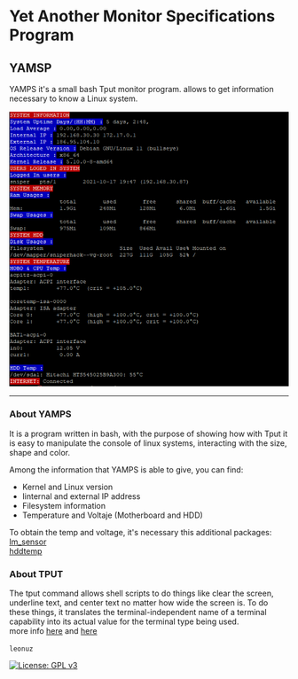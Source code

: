 # Yet Another Monitor Specifications Program 
## YAMSP
 
YAMPS it's a small bash Tput monitor program.
allows to get information necessary to know a Linux system. 

![](/output.png?raw=true "Output from yamsp Monitor")

---

### About YAMPS
It is a program written in bash, with the purpose of showing how with Tput it is easy to 
manipulate the console of linux systems, interacting with the size, shape and color.

Among the information that YAMPS is able to give, you can find: 
- Kernel and Linux version
- Iinternal and external IP address
- Filesystem information
- Temperature and Voltaje (Motherboard and HDD)

To obtain the temp and voltage, it's necessary this additional packages:  
[lm_sensor](https://github.com/lm-sensors/lm-sensors)  
[hddtemp](https://github.com/guzu/hddtemp)

### About TPUT
The tput command allows shell scripts to do things like clear the screen, underline text, 
and center text no matter how wide the screen is. To do these things, it translates the 
terminal-independent name of a terminal capability into its actual value for the terminal 
type being used.  
more info [here](https://linuxcommand.org/lc3_adv_tput.php) and [here](https://www.gnu.org/software/termutils/manual/termutils-2.0/html_chapter/tput_1.html#SEC5)


`leonuz`  


[![License: GPL v3](https://img.shields.io/badge/License-GPL%20v3-blue.svg)](http://www.gnu.org/licenses/gpl-3.0)
